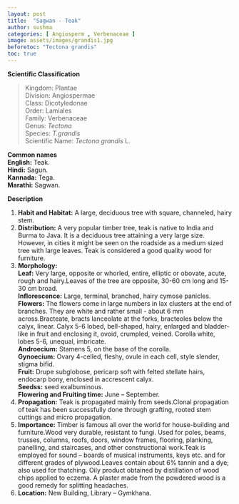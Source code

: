 ```yaml
---
layout: post
title:  "Sagwan - Teak"
author: sushma
categories: [ Angiosperm , Verbenaceae ]
image: assets/images/grandis1.jpg
beforetoc: "Tectona grandis"
toc: true
---
```

  
**Scientific Classification**  
>Kingdom:			Plantae  
>Division:			Angiospermae  
>Class:				Dicotyledonae  
>Order:				Lamiales  
>Family:			Verbenaceae  
>Genus:				*Tectona*  
>Species:			*T.grandis*  
>Scientific Name:	*Tectona grandis* L.  
  
**Common names**  
**English:** Teak.  
**Hindi:** Sagun.  
**Kannada:** Tega.  
**Marathi:** Sagwan.  
  
**Description**  
1. **Habit and Habitat:** A large, deciduous tree with square, channeled, hairy stem.  
2. **Distribution:** A very popular timber tree, teak is native to India and Burma to Java. It is a deciduous tree attaining a very large size. However, in cities it might be seen on the roadside as a medium sized tree with large leaves. Teak is considered a good quality wood for furniture.  
3. **Morphology:**  
**Leaf:** Very large, opposite or whorled, entire, elliptic or obovate, acute, rough and hairy.Leaves of the tree are opposite, 30-60 cm long and 15-30 cm broad.  
**Inflorescence:** Large, terminal, branched, hairy cymose panicles.  
**Flowers:** The flowers come in large numbers in lax clusters at the end of branches. They are white and rather small - about 6 mm across.Bracteate, bracts lanceolate at the forks, bracteoles below the calyx, linear. Calyx 5-6 lobed, bell-shaped, hairy, enlarged and bladder-like in fruit and enclosing it, ovoid, crumpled, veined. Corolla white, lobes 5-6, unequal, imbricate.  
**Androecium:** Stamens 5, on the base of the corolla.  
**Gynoecium:** Ovary 4-celled, fleshy, ovule in each cell, style slender, stigma bifid.  
**Fruit:** Drupe subglobose, pericarp soft with felted stellate hairs, endocarp bony, enclosed in accrescent calyx.  
**Seedss:** seed exalbuminous.  
**Flowering and Fruiting time:** June – September.  
4. **Propagation:** Teak is propagated mainly from seeds.Clonal propagation of teak has been successfully done through grafting, rooted stem cuttings and micro propagation.  
5. **Importance:** Timber is famous all over the world for house-building and furniture.Wood very durable, resistant to fungi. Used for poles, beams, trusses, columns, roofs, doors, window frames, flooring, planking, panelling, and staircases, and other constructional work.Teak is employed for sound – boards of musical instruments, keys etc. and for different grades of plywood.Leaves contain about 6% tannin and a dye; also used for thatching. Oily product obtained by distillation of wood chips applied to eczema. A plaster made from the powdered wood is a good remedy for splitting headaches.  
6. **Location:** New Building, Library – Gymkhana.  
